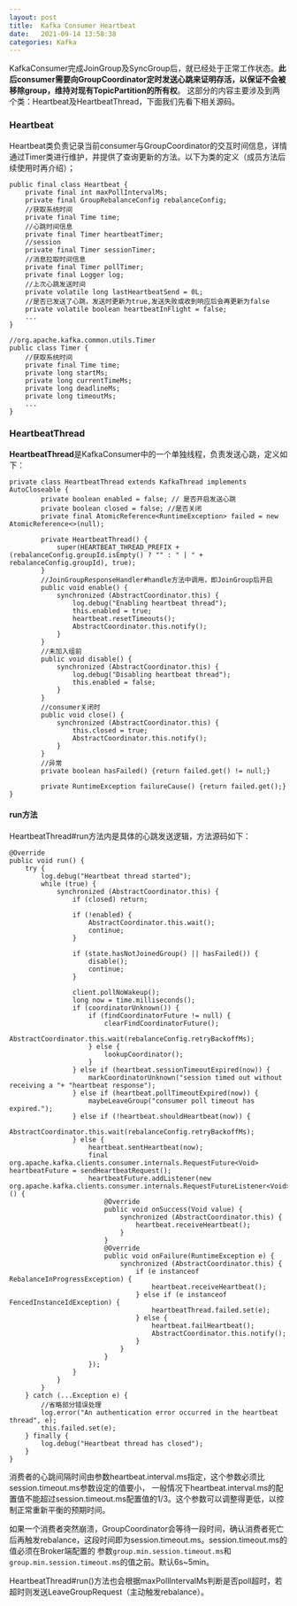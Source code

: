 ```yaml
---
layout: post
title:  Kafka Consumer Heartbeat
date:   2021-09-14 13:58:38
categories: Kafka
---
```


KafkaConsumer完成JoinGroup及SyncGroup后，就已经处于正常工作状态。**此后consumer需要向GroupCoordinator定时发送心跳来证明存活，以保证不会被移除group，维持对现有TopicPartition的所有权**。
这部分的内容主要涉及到两个类：Heartbeat及HeartbeatThread，下面我们先看下相关源码。

### Heartbeat

Heartbeat类负责记录当前consumer与GroupCoordinator的交互时间信息，详情通过Timer类进行维护，并提供了查询更新的方法。以下为类的定义（成员方法后续使用时再介绍）；

```
public final class Heartbeat {
    private final int maxPollIntervalMs;
    private final GroupRebalanceConfig rebalanceConfig;
    //获取系统时间
    private final Time time;
    //心跳时间信息
    private final Timer heartbeatTimer; 
    //session
    private final Timer sessionTimer;
    //消息拉取时间信息
    private final Timer pollTimer;
    private final Logger log;
    //上次心跳发送时间
    private volatile long lastHeartbeatSend = 0L;
    //是否已发送了心跳，发送时更新为true,发送失败或收到响应后会再更新为false
    private volatile boolean heartbeatInFlight = false;
    ...
}

//org.apache.kafka.common.utils.Timer
public class Timer {
    //获取系统时间
    private final Time time; 
    private long startMs; 
    private long currentTimeMs;
    private long deadlineMs;
    private long timeoutMs;
    ...
}
```


### HeartbeatThread

**HeartbeatThread**是KafkaConsumer中的一个单独线程，负责发送心跳，定义如下：

```
private class HeartbeatThread extends KafkaThread implements AutoCloseable {
        private boolean enabled = false; // 是否开启发送心跳
        private boolean closed = false; //是否关闭
        private final AtomicReference<RuntimeException> failed = new AtomicReference<>(null);

        private HeartbeatThread() {
            super(HEARTBEAT_THREAD_PREFIX + (rebalanceConfig.groupId.isEmpty() ? "" : " | " + rebalanceConfig.groupId), true);
        }
        //JoinGroupResponseHandler#handle方法中调用，即JoinGroup后开启
        public void enable() {
            synchronized (AbstractCoordinator.this) {
                log.debug("Enabling heartbeat thread");
                this.enabled = true;
                heartbeat.resetTimeouts();
                AbstractCoordinator.this.notify();
            }
        }
        //未加入组前
        public void disable() {
            synchronized (AbstractCoordinator.this) {
                log.debug("Disabling heartbeat thread");
                this.enabled = false;
            }
        }
        //consumer关闭时
        public void close() {
            synchronized (AbstractCoordinator.this) {
                this.closed = true;
                AbstractCoordinator.this.notify();
            }
        }
        //异常
        private boolean hasFailed() {return failed.get() != null;}

        private RuntimeException failureCause() {return failed.get();}
}
```

#### run方法

HeartbeatThread#run方法内是具体的心跳发送逻辑，方法源码如下：

```
@Override
public void run() {
    try {
        log.debug("Heartbeat thread started");
        while (true) {
            synchronized (AbstractCoordinator.this) {
                if (closed) return;

                if (!enabled) {
                    AbstractCoordinator.this.wait();
                    continue;
                }

                if (state.hasNotJoinedGroup() || hasFailed()) {
                    disable();
                    continue;
                }

                client.pollNoWakeup();
                long now = time.milliseconds();
                if (coordinatorUnknown()) {
                    if (findCoordinatorFuture != null) {
                        clearFindCoordinatorFuture();
                        AbstractCoordinator.this.wait(rebalanceConfig.retryBackoffMs);
                    } else {
                        lookupCoordinator();
                    }
                } else if (heartbeat.sessionTimeoutExpired(now)) {
                    markCoordinatorUnknown("session timed out without receiving a "+ "heartbeat response");
                } else if (heartbeat.pollTimeoutExpired(now)) {
                    maybeLeaveGroup("consumer poll timeout has expired.");
                } else if (!heartbeat.shouldHeartbeat(now)) {
                    AbstractCoordinator.this.wait(rebalanceConfig.retryBackoffMs);
                } else {
                    heartbeat.sentHeartbeat(now);
                    final org.apache.kafka.clients.consumer.internals.RequestFuture<Void> heartbeatFuture = sendHeartbeatRequest();
                    heartbeatFuture.addListener(new org.apache.kafka.clients.consumer.internals.RequestFutureListener<Void>() {
                        @Override
                        public void onSuccess(Void value) {
                            synchronized (AbstractCoordinator.this) {
                                heartbeat.receiveHeartbeat();
                            }
                        }
                        @Override
                        public void onFailure(RuntimeException e) {
                            synchronized (AbstractCoordinator.this) {
                                if (e instanceof RebalanceInProgressException) {
                                    heartbeat.receiveHeartbeat();
                                } else if (e instanceof FencedInstanceIdException) {
                                    heartbeatThread.failed.set(e);
                                } else {
                                    heartbeat.failHeartbeat();
                                    AbstractCoordinator.this.notify();
                                }
                            }
                        }
                    });
                }
            }
        }
    } catch (...Exception e) {
        //省略部分错误处理
        log.error("An authentication error occurred in the heartbeat thread", e);
        this.failed.set(e);
    } finally {
        log.debug("Heartbeat thread has closed");
    }
}

```


消费者的心跳间隔时间由参数heartbeat.interval.ms指定，这个参数必须比session.timeout.ms参数设定的值要小，
一般情况下heartbeat.interval.ms的配置值不能超过session.timeout.ms配置值的1/3。这个参数可以调整得更低，以控制正常重新平衡的预期时间。

如果一个消费者突然崩溃，GroupCoordinator会等待一段时间，确认消费者死亡后再触发rebalance，这段时间即为session.timeout.ms。session.timeout.ms的值必须在Broker端配置的
参数`group.min.session.timeout.ms`和`group.min.session.timeout.ms`的值之前。默认6s~5min。

HeartbeatThread#run()方法也会根据maxPollIntervalMs判断是否poll超时，若超时则发送LeaveGroupRequest（主动触发rebalance）。